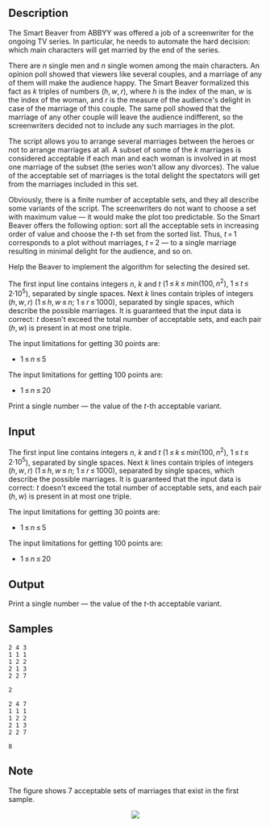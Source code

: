 ## Description

<div><p>The Smart Beaver from ABBYY was offered a job of a screenwriter for the ongoing TV series. In particular, he needs to automate the hard decision: which main characters will get married by the end of the series.</p><p>There are <span class="tex-span"><i>n</i></span> single men and <span class="tex-span"><i>n</i></span> single women among the main characters. An opinion poll showed that viewers like several couples, and a marriage of any of them will make the audience happy. The Smart Beaver formalized this fact as <span class="tex-span"><i>k</i></span> triples of numbers <span class="tex-span">(<i>h</i>, <i>w</i>, <i>r</i>)</span>, where <span class="tex-span"><i>h</i></span> is the index of the man, <span class="tex-span"><i>w</i></span> is the index of the woman, and <span class="tex-span"><i>r</i></span> is the measure of the audience's delight in case of the marriage of this couple. The same poll showed that the marriage of any other couple will leave the audience indifferent, so the screenwriters decided not to include any such marriages in the plot.</p><p>The script allows you to arrange several marriages between the heroes or not to arrange marriages at all. A subset of some of the <span class="tex-span"><i>k</i></span> marriages is considered acceptable if each man and each woman is involved in at most one marriage of the subset (the series won't allow any divorces). The value of the acceptable set of marriages is the total delight the spectators will get from the marriages included in this set.</p><p>Obviously, there is a finite number of acceptable sets, and they all describe some variants of the script. The screenwriters do not want to choose a set with maximum value — it would make the plot too predictable. So the Smart Beaver offers the following option: sort all the acceptable sets in increasing order of value and choose the <span class="tex-span"><i>t</i></span>-th set from the sorted list. Thus, <span class="tex-span"><i>t</i> = 1</span> corresponds to a plot without marriages, <span class="tex-span"><i>t</i> = 2</span> — to a single marriage resulting in minimal delight for the audience, and so on.</p><p>Help the Beaver to implement the algorithm for selecting the desired set.</p></div><div class="input-specification"><p>The first input line contains integers <span class="tex-span"><i>n</i></span>, <span class="tex-span"><i>k</i></span> and <span class="tex-span"><i>t</i></span> (<span class="tex-span">1 ≤ <i>k</i> ≤ <i>min</i>(100, <i>n</i><sup class="upper-index">2</sup>)</span>, <span class="tex-span">1 ≤ <i>t</i> ≤ 2·10<sup class="upper-index">5</sup></span>), separated by single spaces. Next <span class="tex-span"><i>k</i></span> lines contain triples of integers <span class="tex-span">(<i>h</i>, <i>w</i>, <i>r</i>)</span> <span class="tex-span">(1 ≤ <i>h</i>, <i>w</i> ≤ <i>n</i>;&nbsp;1 ≤ <i>r</i> ≤ 1000)</span>, separated by single spaces, which describe the possible marriages. It is guaranteed that the input data is correct: <span class="tex-span"><i>t</i></span> doesn't exceed the total number of acceptable sets, and each pair <span class="tex-span">(<i>h</i>, <i>w</i>)</span> is present in at most one triple.</p><p>The input limitations for getting 30 points are: </p><ul> <li> <span class="tex-span">1 ≤ <i>n</i> ≤ 5</span> </li></ul> <p>The input limitations for getting 100 points are: </p><ul> <li> <span class="tex-span">1 ≤ <i>n</i> ≤ 20</span> </li></ul> </div><div class="output-specification"><p>Print a single number — the value of the <span class="tex-span"><i>t</i></span>-th acceptable variant.</p></div>


## Input

<p>The first input line contains integers <span class="tex-span"><i>n</i></span>, <span class="tex-span"><i>k</i></span> and <span class="tex-span"><i>t</i></span> (<span class="tex-span">1 ≤ <i>k</i> ≤ <i>min</i>(100, <i>n</i><sup class="upper-index">2</sup>)</span>, <span class="tex-span">1 ≤ <i>t</i> ≤ 2·10<sup class="upper-index">5</sup></span>), separated by single spaces. Next <span class="tex-span"><i>k</i></span> lines contain triples of integers <span class="tex-span">(<i>h</i>, <i>w</i>, <i>r</i>)</span> <span class="tex-span">(1 ≤ <i>h</i>, <i>w</i> ≤ <i>n</i>;&nbsp;1 ≤ <i>r</i> ≤ 1000)</span>, separated by single spaces, which describe the possible marriages. It is guaranteed that the input data is correct: <span class="tex-span"><i>t</i></span> doesn't exceed the total number of acceptable sets, and each pair <span class="tex-span">(<i>h</i>, <i>w</i>)</span> is present in at most one triple.</p><p>The input limitations for getting 30 points are: </p><ul> <li> <span class="tex-span">1 ≤ <i>n</i> ≤ 5</span> </li></ul> <p>The input limitations for getting 100 points are: </p><ul> <li> <span class="tex-span">1 ≤ <i>n</i> ≤ 20</span> </li></ul>


## Output

<p>Print a single number — the value of the <span class="tex-span"><i>t</i></span>-th acceptable variant.</p>


## Samples

```input1
2 4 3
1 1 1
1 2 2
2 1 3
2 2 7

```

```output1
2

```






```input2
2 4 7
1 1 1
1 2 2
2 1 3
2 2 7

```

```output2
8

```




## Note

<p>The figure shows 7 acceptable sets of marriages that exist in the first sample. </p><center> <img class="tex-graphics" src="./25914/file/8UjwCibV.png" style="max-width: 100.0%;max-height: 100.0%;"> </center>

